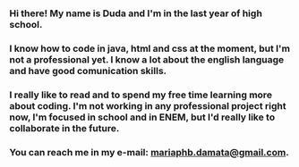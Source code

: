### Hi there! My name is Duda and I'm in the last year of high school. 
### I know how to code in java, html and css at the moment, but I'm not a professional yet. I know a lot about the english language and have good comunication skills. 
### I really like to read and to spend my free time learning more about coding. I'm not working in any professional project right now, I'm focused in school and in ENEM, but I'd really like to collaborate in the future. 
### You can reach me in my e-mail: mariaphb.damata@gmail.com.
